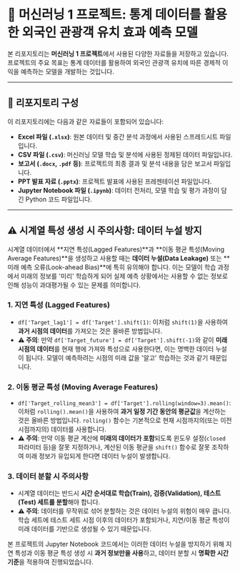 # 🤖 머신러닝 1 프로젝트: 통계 데이터를 활용한 외국인 관광객 유치 효과 예측 모델

본 리포지토리는 **머신러닝 1 프로젝트**에서 사용된 다양한 자료들을 저장하고 있습니다. 프로젝트의 주요 목표는 통계 데이터를 활용하여 외국인 관광객 유치에 따른 경제적 이익을 예측하는 모델을 개발하는 것입니다.

---

## 📁 리포지토리 구성

이 리포지토리에는 다음과 같은 자료들이 포함되어 있습니다:

* **Excel 파일 (`.xlsx`)**: 원본 데이터 및 중간 분석 과정에서 사용된 스프레드시트 파일입니다.
* **CSV 파일 (`.csv`)**: 머신러닝 모델 학습 및 분석에 사용된 정제된 데이터 파일입니다.
* **보고서 (`.docx`, `.pdf` 등)**: 프로젝트의 최종 결과 및 분석 내용을 담은 보고서 파일입니다.
* **PPT 발표 자료 (`.pptx`)**: 프로젝트 발표에 사용된 프레젠테이션 파일입니다.
* **Jupyter Notebook 파일 (`.ipynb`)**: 데이터 전처리, 모델 학습 및 평가 과정이 담긴 Python 코드 파일입니다.

---

## ⚠️ 시계열 특성 생성 시 주의사항: 데이터 누설 방지

시계열 데이터에서 **지연 특성(Lagged Features)**과 **이동 평균 특성(Moving Average Features)**을 생성하고 사용할 때는 **데이터 누설(Data Leakage)** 또는 **미래 예측 오류(Look-ahead Bias)**에 특히 유의해야 합니다. 이는 모델이 학습 과정에서 미래의 정보를 '미리' 학습하게 되어 실제 예측 상황에서는 사용할 수 없는 정보로 인해 성능이 과대평가될 수 있는 문제를 의미합니다.

### 1. 지연 특성 (Lagged Features)

* `df['Target_lag1'] = df['Target'].shift(1)`: 이처럼 `shift(1)`을 사용하여 **과거 시점의 데이터**를 가져오는 것은 올바른 방법입니다.
* **⚠️ 주의**: 만약 `df['Target_future'] = df['Target'].shift(-1)`와 같이 **미래 시점의 데이터**를 현재 행에 가져와 특성으로 사용한다면, 이는 명백한 데이터 누설이 됩니다. 모델이 예측하려는 시점의 미래 값을 '알고' 학습하는 것과 같기 때문입니다.

### 2. 이동 평균 특성 (Moving Average Features)

* `df['Target_rolling_mean3'] = df['Target'].rolling(window=3).mean()`: 이처럼 `rolling().mean()`을 사용하여 **과거 일정 기간 동안의 평균값**을 계산하는 것은 올바른 방법입니다. `rolling()` 함수는 기본적으로 현재 시점까지의(또는 이전 시점까지의) 데이터를 사용합니다.
* **⚠️ 주의**: 만약 이동 평균 계산에 **미래의 데이터가 포함**되도록 윈도우 설정(`closed` 파라미터 등)을 잘못 지정하거나, 계산된 이동 평균을 `shift()` 함수로 잘못 조작하여 미래 정보가 유입되게 한다면 데이터 누설이 발생합니다.

### 3. 데이터 분할 시 주의사항

* 시계열 데이터는 반드시 **시간 순서대로 학습(Train), 검증(Validation), 테스트(Test) 세트를 분할**해야 합니다.
* **⚠️ 주의**: 데이터를 무작위로 섞어 분할하는 것은 데이터 누설의 위험이 매우 큽니다. 학습 세트에 테스트 세트 시점 이후의 데이터가 포함되거나, 지연/이동 평균 특성이 미래 데이터를 기반으로 생성될 수 있기 때문입니다.

본 프로젝트의 Jupyter Notebook 코드에서는 이러한 데이터 누설을 방지하기 위해 지연 특성과 이동 평균 특성 생성 시 **과거 정보만을 사용**하고, 데이터 분할 시 **명확한 시간 기준**을 적용하여 진행되었습니다.
